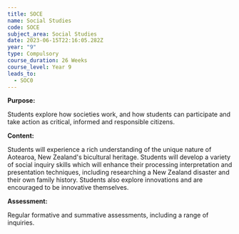 ```yaml
---
title: SOCE
name: Social Studies
code: SOCE
subject_area: Social Studies
date: 2023-06-15T22:16:05.282Z
year: "9"
type: Compulsory
course_duration: 26 Weeks
course_level: Year 9
leads_to:
  - SOC0
---
```

**Purpose:**

Students explore how societies work, and how students can participate and take action as critical, informed and responsible citizens.

**Content:**

Students will experience a rich understanding of the unique nature of Aotearoa, New Zealand's bicultural heritage. Students will develop a variety of social inquiry skills which will enhance their processing interpretation and presentation techniques, including researching a New Zealand disaster and their own family history. Students also explore innovations and are encouraged to be innovative themselves.

**Assessment:**

Regular formative and summative assessments, including a range of inquiries.